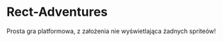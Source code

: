 Rect-Adventures
===============

Prosta gra platformowa, z założenia nie wyświetlająca żadnych spriteów!
